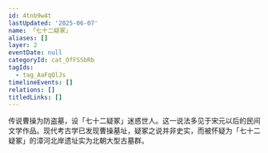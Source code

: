 ```yaml
---
id: 4tnb9w4t
lastUpdated: '2025-06-07'
name: 「七十二疑冢」
aliases: []
layer: 2
eventDate: null
categoryId: cat_OfFSSbRb
tagIds:
  - tag_AaFqQlJs
timelineEvents: []
relations: []
titledLinks: []
---
```

传说曹操为防盗墓，设「七十二疑冢」迷惑世人。这一说法多见于宋元以后的民间文学作品。现代考古学已发现曹操墓址，疑冢之说并非史实，而被怀疑为「七十二疑冢」的漳河北岸遗址实为北朝大型古墓群。
